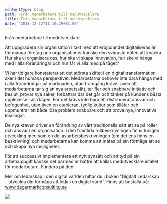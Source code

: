 ```yaml
---
contentType: blog
path: /Från medarbetare till medutvecklare
title: Från medarbetare till medutvecklare
date: '2018-12-12T11:10:29+01:00'
---
```

Från medarbetare till medutvecklare 

Att uppgradera sin organisation i takt med att erbjudandet digitaliseras är för många företag och organisationer kanske den svåraste nöten att knäcka. Hur ska vi organisera oss, hur ska vi skapa innovation, hur ska vi hänga med i alla förändringar och hur får vi alla med på tåget?

Vi har tidigare konstaterat att det största skiftet i en digital transformation sker i det humana perspektivet. Medarbetarna behöver inte bara hänga med i alla förändringar på marknaden, utan framgång kräver även att medarbetarna tar sig an nya arbetssätt, tar fler och snabbare initiativ och beslut, provar nya saker, förbättrar där det går och tänker på kundens bästa upplevelse i alla lägen. För det krävs inte bara ett distribuerat ansvar och befogenhet, utan även en etablerad, tydlig kultur som tillåter och uppmuntrar att både lösa problem snabbare och att prova nya, innovativa lösningar. 

De nya kraven driver en förändring av vårt traditionella sätt att se på roller och ansvar i en organisation. I den framtida rollbeskrivningen finns troligen utveckling med som en del av arbetsbeskrivningen (om det ens finns en beskrivning) och medarbetarna kan komma att mätas på sin förmåga att se och skapa nya möjligheter. 

För att successivt implementera ett nytt synsätt och attityd på sin arbetsuppgift kanske det därmed är bättre att kallas medutvecklare istället för medarbetare. Fundera på den! 

Mer om ledarskap i den digital världen hittar du i boken ”Digitalt Ledarskap – utveckla din förmåga att leda i en digital värld”. Finns att beställa på: www.degermarkconsulting.se 

![](/files/medarbetare.jpg)
